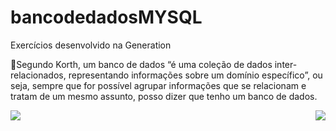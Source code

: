 # bancodedadosMYSQL
Exercícios desenvolvido na Generation 


🚧Segundo Korth, um banco de dados “é uma coleção de dados inter-relacionados,
representando informações sobre um domínio específico”, ou seja, sempre que for
possível agrupar informações que se relacionam e tratam de um mesmo assunto,
posso dizer que tenho um banco de dados.


 <img align='right' src="https://img.shields.io/badge/MySQL-00000F?style=for-the-badge&logo=mysql&logoColor=white" >
 
 <img align='right flex-center' src="https://media.giphy.com/media/y0NFayaBeiWEU/giphy.gif" >
